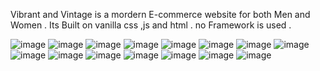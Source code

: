 Vibrant and Vintage is a mordern E-commerce website for both Men and Women .
Its Built on vanilla css ,js and html .
no Framework is used .

![image](https://github.com/user-attachments/assets/83109876-c8cc-41ff-a2ba-bf922d747ff4)
![image](https://github.com/user-attachments/assets/d30ad9e5-8ab5-4124-9b52-2c3fa4003026)
![image](https://github.com/user-attachments/assets/f8e5c9cd-7e28-4565-8b47-4ea3516e80a2)
![image](https://github.com/user-attachments/assets/d28e0251-cb40-489b-9f58-4bc823f3fe68)
![image](https://github.com/user-attachments/assets/fd68097a-7e16-4509-8213-40725ac20465)
![image](https://github.com/user-attachments/assets/a873099a-27ca-4fef-ba1a-ef053b893f79)
![image](https://github.com/user-attachments/assets/9874ec73-c3f9-4a91-8a72-4056c8661083)
![image](https://github.com/user-attachments/assets/ae9bf8ab-de23-40bb-85bc-8caf1261d962)
![image](https://github.com/user-attachments/assets/46350fa5-fc50-4946-88b8-40f51b2e1703)
![image](https://github.com/user-attachments/assets/ffe5d9d8-d521-4c02-88aa-20b3efa1c098)
![image](https://github.com/user-attachments/assets/1b61ce09-403d-46c9-af9c-b2ff67f10de1)
![image](https://github.com/user-attachments/assets/b122df8b-0295-40ca-b3c5-e0d7c4fd3afe)
![image](https://github.com/user-attachments/assets/507690b3-6dec-4e9f-8e88-79e2ab83a02b)
![image](https://github.com/user-attachments/assets/643bfa8f-7bd8-4a62-8499-656a4cbef9a6)
![image](https://github.com/user-attachments/assets/59264b37-7ccf-416d-b392-d0e275e35d54)
